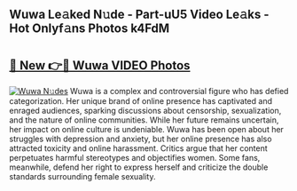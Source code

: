 ## Wuwa Le𝚊ked N𝚞de - Part-uU5 Video Le𝚊ks - Hot Onlyf𝚊ns Photos k4FdM

# <h2><a href="http://ab40307.deff.icu/?id=Wuwa">🔗 New 👉🔴 Wuwa VIDEO Photos</a></h2>

[![Wuwa N𝚞des](https://i.imgur.com/rIISA9y.gif)](http://ab40307.deff.icu/?id=Wuwa)
Wuwa is a complex and controversial figure who has defied categorization. Her unique brand of online presence has captivated and enraged audiences, sparking discussions about censorship, sexualization, and the nature of online communities. While her future remains uncertain, her impact on online culture is undeniable. Wuwa has been open about her struggles with depression and anxiety, but her online presence has also attracted toxicity and online harassment. Critics argue that her content perpetuates harmful stereotypes and objectifies women. Some fans, meanwhile, defend her right to express herself and criticize the double standards surrounding female sexuality.
